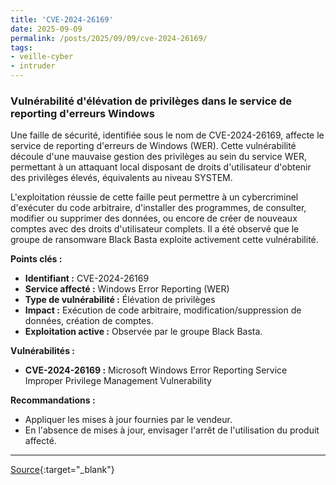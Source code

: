 ```yaml
---
title: 'CVE-2024-26169'
date: 2025-09-09
permalink: /posts/2025/09/09/cve-2024-26169/
tags:
- veille-cyber
- intruder
---
```

### Vulnérabilité d'élévation de privilèges dans le service de reporting d'erreurs Windows

Une faille de sécurité, identifiée sous le nom de CVE-2024-26169, affecte le service de reporting d'erreurs de Windows (WER). Cette vulnérabilité découle d'une mauvaise gestion des privilèges au sein du service WER, permettant à un attaquant local disposant de droits d'utilisateur d'obtenir des privilèges élevés, équivalents au niveau SYSTEM.

L'exploitation réussie de cette faille peut permettre à un cybercriminel d'exécuter du code arbitraire, d'installer des programmes, de consulter, modifier ou supprimer des données, ou encore de créer de nouveaux comptes avec des droits d'utilisateur complets. Il a été observé que le groupe de ransomware Black Basta exploite activement cette vulnérabilité.

**Points clés :**

*   **Identifiant :** CVE-2024-26169
*   **Service affecté :** Windows Error Reporting (WER)
*   **Type de vulnérabilité :** Élévation de privilèges
*   **Impact :** Exécution de code arbitraire, modification/suppression de données, création de comptes.
*   **Exploitation active :** Observée par le groupe Black Basta.

**Vulnérabilités :**

*   **CVE-2024-26169 :** Microsoft Windows Error Reporting Service Improper Privilege Management Vulnerability

**Recommandations :**

*   Appliquer les mises à jour fournies par le vendeur.
*   En l'absence de mises à jour, envisager l'arrêt de l'utilisation du produit affecté.

---
[Source](https://cvemon.intruder.io/cves/CVE-2024-26169){:target="_blank"}

